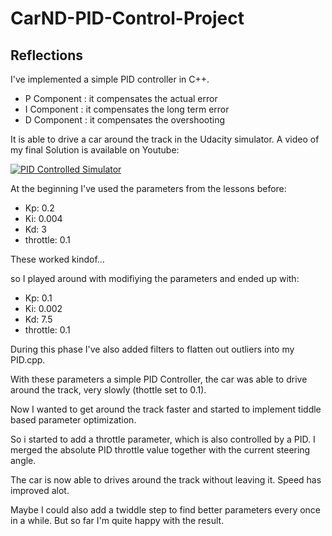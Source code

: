 # CarND-PID-Control-Project
## Reflections

I've implemented a simple PID controller in C++.

* P Component : it compensates the actual error
* I Component : it compensates the long term error
* D Component : it compensates the overshooting

It is able to drive a car around the track in the Udacity simulator.
A video of my final Solution is available on Youtube:

[![PID Controlled Simulator](https://i9.ytimg.com/vi/I7VB-3qC2Ps/hqdefault.jpg?sqp=CKCSxs0F&rs=AOn4CLCBofo6Bw75B-pIGCeLBApcRlBivA)](http://www.youtube.com/watch?v=I7VB-3qC2Ps)


At the beginning I've used the parameters from the lessons before:

* Kp: 0.2
* Ki: 0.004
* Kd: 3
* throttle: 0.1

These worked kindof... 

so I played around with modifiying the parameters and ended up with:

* Kp: 0.1
* Ki: 0.002
* Kd: 7.5
* throttle: 0.1

During this phase I've also added filters to flatten out outliers into my PID.cpp.

With these parameters a simple PID Controller, the car was able to drive around the track, very slowly (thottle set to 0.1).

Now I wanted to get around the track faster and started to implement tiddle based parameter optimization.

So i started to add a throttle parameter, which is also controlled by a PID. I merged the absolute PID throttle value together with the current steering angle.

The car is now able to drives around the track without leaving it. Speed has improved alot.

Maybe I could also add a twiddle step to find better parameters every once in a while. But so far I'm quite happy with the result.